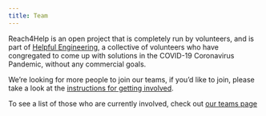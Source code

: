 ```yaml
---
title: Team
---
```


Reach4Help is an open project that is completely run by volunteers, and is part of [Helpful Engineering](https://www.helpfulengineering.org/), a collective of volunteers who have congregated to come up with solutions in the COVID-19 Coronavirus Pandemic, without any commercial goals.

We’re looking for more people to join our teams, if you’d like to join, please take a look at the [instructions for getting involved](https://github.com/reach4help/reach4help/wiki#onboading-steps).

To see a list of those who are currently involved, check out [our teams page](https://github.com/reach4help/reach4help/blob/master/docs/TEAMS.md)
